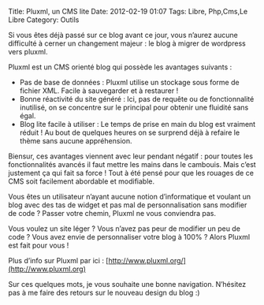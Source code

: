 Title: Pluxml, un CMS lite
Date: 2012-02-19 01:07
Tags:  Libre, Php,Cms,Le Libre
Category: Outils

Si vous êtes déjà passé sur ce blog avant ce jour, vous n’aurez aucune
difficulté à cerner un changement majeur : le blog à migrer de wordpress vers
pluxml.

Pluxml est un CMS orienté blog qui possède les avantages suivants :



*    Pas de base de données : Pluxml utilise un stockage sous forme de fichier XML.
Facile à sauvegarder et à restaurer !
*    Bonne réactivité du site généré : Ici, pas de requête ou de
fonctionnalité inutilisé, on se concentre sur le principal pour obtenir une
fluidité sans égal.
*    Blog lite facile à utiliser : Le temps de prise en main du blog est vraiment
réduit ! Au bout de quelques heures on se surprend déjà à refaire le thème
sans aucune appréhension.

Biensur, ces avantages viennent avec leur pendant négatif : pour toutes les
fonctionnalités avancés il faut mettre les mains dans le cambouis. Mais
c’est justement ça qui fait sa force ! Tout à été pensé pour que les
rouages de ce CMS soit facilement abordable et modifiable.

Vous êtes un utilisateur n’ayant aucune notion d’informatique et voulant un
blog avec des tas de widget et pas mal de personnalisation sans modifier de code
? Passer votre chemin, Pluxml ne vous conviendra pas.

Vous voulez un site léger ? Vous n’avez pas peur de modifier un peu de code ?
Vous avez envie de personnaliser votre blog à 100% ? Alors Pluxml est fait pour
vous !

Plus d’info sur Pluxml par ici :
[http://www.pluxml.org/](http://www.pluxml.org)

Sur ces quelques mots, je vous souhaite une bonne navigation. N’hésitez pas
à me faire des retours sur le nouveau design du blog :)


